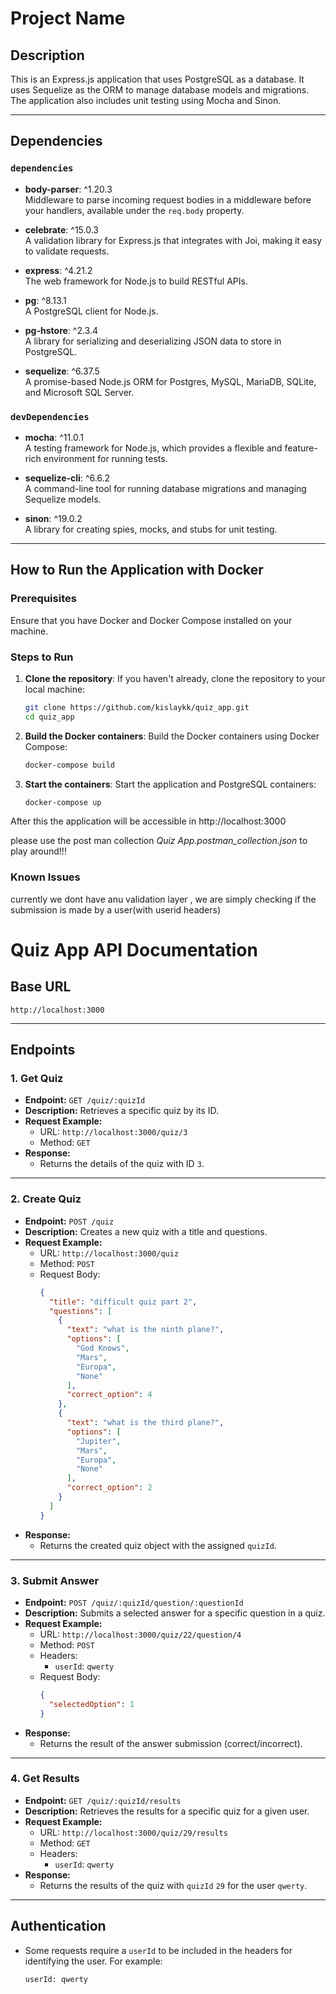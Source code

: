# Project Name

## Description
This is an Express.js application that uses PostgreSQL as a database. It uses Sequelize as the ORM to manage database models and migrations. The application also includes unit testing using Mocha and Sinon.

---

## Dependencies

### `dependencies`
- **body-parser**: ^1.20.3  
  Middleware to parse incoming request bodies in a middleware before your handlers, available under the `req.body` property.

- **celebrate**: ^15.0.3  
  A validation library for Express.js that integrates with Joi, making it easy to validate requests.

- **express**: ^4.21.2  
  The web framework for Node.js to build RESTful APIs.

- **pg**: ^8.13.1  
  A PostgreSQL client for Node.js.

- **pg-hstore**: ^2.3.4  
  A library for serializing and deserializing JSON data to store in PostgreSQL.

- **sequelize**: ^6.37.5  
  A promise-based Node.js ORM for Postgres, MySQL, MariaDB, SQLite, and Microsoft SQL Server.

### `devDependencies`
- **mocha**: ^11.0.1  
  A testing framework for Node.js, which provides a flexible and feature-rich environment for running tests.

- **sequelize-cli**: ^6.6.2  
  A command-line tool for running database migrations and managing Sequelize models.

- **sinon**: ^19.0.2  
  A library for creating spies, mocks, and stubs for unit testing.

---

## How to Run the Application with Docker

### Prerequisites
Ensure that you have Docker and Docker Compose installed on your machine.

### Steps to Run

1. **Clone the repository**:
   If you haven't already, clone the repository to your local machine:
   ```bash
   git clone https://github.com/kislaykk/quiz_app.git
   cd quiz_app

2. **Build the Docker containers**:
   Build the Docker containers using Docker Compose:
   ```bash
   docker-compose build

3. **Start the containers**:
   Start the application and PostgreSQL containers:
   ```bash
   docker-compose up

After this the application will be accessible in http://localhost:3000

please use the post man collection *Quiz App.postman_collection.json* to play around!!! 

### Known Issues
currently we dont have anu validation layer , we are simply checking if the submission is made by a user(with userid headers)


# Quiz App API Documentation

## Base URL
`http://localhost:3000`

---

## Endpoints

### 1. **Get Quiz**

- **Endpoint:** `GET /quiz/:quizId`
- **Description:** Retrieves a specific quiz by its ID.
- **Request Example:**
  - URL: `http://localhost:3000/quiz/3`
  - Method: `GET`
- **Response:** 
  - Returns the details of the quiz with ID `3`.

---

### 2. **Create Quiz**

- **Endpoint:** `POST /quiz`
- **Description:** Creates a new quiz with a title and questions.
- **Request Example:**
  - URL: `http://localhost:3000/quiz`
  - Method: `POST`
  - Request Body:
    ```json
    {
      "title": "difficult quiz part 2",
      "questions": [
        {
          "text": "what is the ninth plane?",
          "options": [
            "God Knows",
            "Mars",
            "Europa",
            "None"
          ],
          "correct_option": 4
        },
        {
          "text": "what is the third plane?",
          "options": [
            "Jupiter",
            "Mars",
            "Europa",
            "None"
          ],
          "correct_option": 2
        }
      ]
    }
    ```
- **Response:** 
  - Returns the created quiz object with the assigned `quizId`.

---

### 3. **Submit Answer**

- **Endpoint:** `POST /quiz/:quizId/question/:questionId`
- **Description:** Submits a selected answer for a specific question in a quiz.
- **Request Example:**
  - URL: `http://localhost:3000/quiz/22/question/4`
  - Method: `POST`
  - Headers:
    - `userId`: `qwerty`
  - Request Body:
    ```json
    {
      "selectedOption": 1
    }
    ```
- **Response:**
  - Returns the result of the answer submission (correct/incorrect).

---

### 4. **Get Results**

- **Endpoint:** `GET /quiz/:quizId/results`
- **Description:** Retrieves the results for a specific quiz for a given user.
- **Request Example:**
  - URL: `http://localhost:3000/quiz/29/results`
  - Method: `GET`
  - Headers:
    - `userId`: `qwerty`
- **Response:**
  - Returns the results of the quiz with `quizId` `29` for the user `qwerty`.

---

## Authentication

- Some requests require a `userId` to be included in the headers for identifying the user. For example:
  ```plaintext
  userId: qwerty

